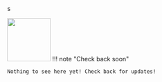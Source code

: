<!--
---
title: "Apache Zeppelin"
description: "Apache Zeppelin is a new and incubating multi-purposed web-based notebook which brings data ingestion, data exploration, visualization, sharing and collaboration features to Hadoop and Spark."
tags: "third party tools, notebooks"
icon: "https://awesome-astra.github.io/docs/img/zeppelin/zeppelin.svg"
coming_soon: “true”
developer_title: "Apache"
developer_url: "https://zeppelin.apache.org/"
links:
- title: "Apache Zeppelin Install"
  url: "https://zeppelin.apache.org/download.html"
---
-->
s
<div class="nosurface" markdown="1">
<img src="https://awesome-astra.github.io/docs/img/apachezeplogo.png" height="100px" />
!!! note "Check back soon"

    Nothing to see here yet! Check back for updates! 
</div>